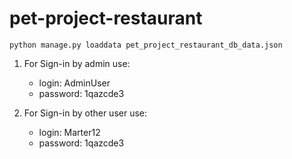 # pet-project-restaurant

`python manage.py loaddata pet_project_restaurant_db_data.json`


1. For Sign-in by admin use:
    - login: AdminUser
    - password: 1qazcde3

2. For Sign-in by other user use:
    - login: Marter12
    - password: 1qazcde3
